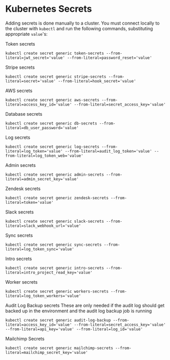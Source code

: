 # Kubernetes Secrets

Adding secrets is done manually to a cluster. You must connect locally to the cluster with `kubectl` and run the following commands, substituting appropriate `value`'s:

Token secrets
```
kubectl create secret generic token-secrets --from-literal=jwt_secret='value' --from-literal=password_reset='value'
```

Stripe secrets
```
kubectl create secret generic stripe-secrets --from-literal=secret='value' --from-literal=hook_secret='value'
```

AWS secrets
```
kubectl create secret generic aws-secrets --from-literal=access_key_id='value' --from-literal=secret_access_key='value'
```

Database secrets
```
kubectl create secret generic db-secrets --from-literal=db_user_password='value'
```

Log secrets
```
kubectl create secret generic log-secrets --from-literal=log_token='value' --from-literal=audit_log_token='value' --from-literal=log_token_web='value'
```

Admin secrets
```
kubectl create secret generic admin-secrets --from-literal=admin_secret_key='value'
```

Zendesk secrets
```
kubectl create secret generic zendesk-secrets --from-literal=token='value'
```

Slack secrets
```
kubectl create secret generic slack-secrets --from-literal=slack_webhook_url='value'
```

Sync secrets
```
kubectl create secret generic sync-secrets --from-literal=log_token_sync='value'
```

Intro secrets
```
kubectl create secret generic intro-secrets --from-literal=intro_project_read_key='value'
```

Worker secrets
```
kubectl create secret generic workers-secrets --from-literal=log_token_workers='value'
```

Audit Log Backup secrets
These are only needed if the audit log should get backed up in the environment and the audit log backup job is running
```
kubectl create secret generic audit-log-backup --from-literal=access_key_id='value' --from-literal=secret_access_key='value' --from-literal=api_key='value' --from-literal=log_id='value'
```

Mailchimp Secrets
```
kubectl create secret generic mailchimp-secrets --from-literal=mailchimp_secret_key='value'
```